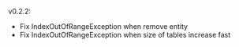 v0.2.2:
- Fix IndexOutOfRangeException when remove entity
- Fix IndexOutOfRangeException when size of tables increase fast